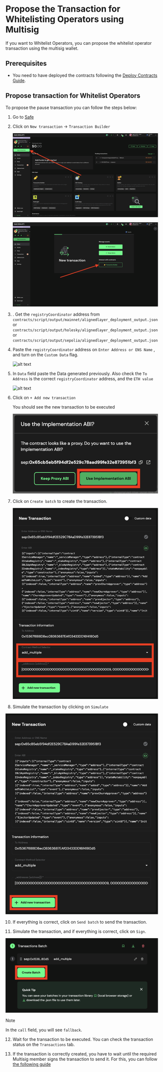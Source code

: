 # Propose the Transaction for Whitelisting Operators using Multisig

If you want to Whitelist Operators, you can propose the whitelist operator transaction using the multisig wallet.

## Prerequisites

- You need to have deployed the contracts following the [Deploy Contracts Guide](./2_deploy_contracts.md).

## Propose transaction for Whitelist Operators

To propose the pause transaction you can follow the steps below:

1. Go to [Safe](https://app.safe.global/home)

2. Click on `New transaction` -> `Transaction Builder`

   ![New transaction](./images/5_b_1_whitelist_operator_1.png)

   ![Transaction Builder](./images/5_b_1_whitelist_operator_2.png)

3. . Get the `registryCoordinator` address from ```contracts/script/output/mainnet/alignedlayer_deployment_output.json``` or ```contracts/script/output/holesky/alignedlayer_deployment_output.json``` or ```contracts/script/output/sepolia/alignedlayer_deployment_output.json```

4. Paste the `registryCoordinator` address on `Enter Address or ENS Name` , and turn on the `Custom Data` flag.

   ![alt text](5_b_1_whitelist_operator_3.png)

5. In `Data` field paste the Data generated previously. Also check the `To Address` is the correct `registryCoordinator` address, and the `ETH value`

   ![alt text](5_b_1_whitelist_operator_4.png) 

7. Click on `+ Add new transaction`

   You should see the new transaction to be executed

   ![alt text](images/5_b_1_whitelist_operator_4.png)

8. Click on `Create batch` to create the transaction.

   ![alt text](images/5_b_1_whitelist_operator_5.png)

9.  Simulate the transaction by clicking on `Simulate`

   ![alt text](images/5_b_1_whitelist_operator_6.png)

10. If everything is correct, click on `Send batch` to send the transaction.

11. Simulate the transaction, and if everything is correct, click on `Sign`.

   ![alt text](images/5_b_1_whitelist_operator_7.png)

> [!NOTE]
> In the `call` field, you will see `fallback`.

12. Wait for the transaction to be executed. You can check the transaction status on the `Transactions` tab.

13. If the transaction is correctly created, you have to wait until the required Multisig member signs the transaction to send it. For this, you can follow [the following guide](./5_b_2_approve_whitelist.md)

